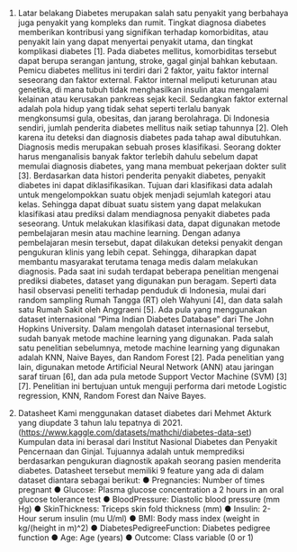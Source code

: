 1. Latar belakang
Diabetes merupakan salah satu penyakit yang berbahaya juga penyakit yang 
kompleks dan rumit. Tingkat diagnosa diabetes memberikan kontribusi yang signifikan 
terhadap komorbiditas, atau penyakit lain yang dapat menyertai penyakit utama, dan 
tingkat komplikasi diabetes [1]. Pada diabetes mellitus, komorbiditas tersebut dapat berupa 
serangan jantung, stroke, gagal ginjal bahkan kebutaan. Pemicu diabetes mellitus ini terdiri 
dari 2 faktor, yaitu faktor internal seseorang dan faktor external. Faktor internal meliputi 
keturunan atau genetika, di mana tubuh tidak menghasilkan insulin atau mengalami 
kelainan atau kerusakan pankreas sejak kecil. Sedangkan faktor external adalah pola hidup 
yang tidak sehat seperti terlalu banyak mengkonsumsi gula, obesitas, dan jarang 
berolahraga. Di Indonesia sendiri, jumlah penderita diabetes mellitus naik setiap tahunnya 
[2]. 
Oleh karena itu deteksi dan diagnosis diabetes pada tahap awal dibutuhkan. 
Diagnosis medis merupakan sebuah proses klasifikasi. Seorang dokter harus menganalisis 
banyak faktor terlebih dahulu sebelum dapat memulai diagnosis diabetes, yang mana 
membuat pekerjaan dokter sulit [3]. Berdasarkan data histori penderita penyakit diabetes, 
penyakit diabetes ini dapat diklasifikasikan. Tujuan dari klasifikasi data adalah untuk 
mengelompokkan suatu objek menjadi sejumlah kategori atau kelas. Sehingga dapat dibuat 
suatu sistem yang dapat melakukan klasifikasi atau prediksi dalam mendiagnosa penyakit 
diabetes pada seseorang. Untuk melakukan klasifikasi data, dapat digunakan metode 
pembelajaran mesin atau machine learning. Dengan adanya pembelajaran mesin tersebut, 
dapat dilakukan deteksi penyakit dengan pengukuran klinis yang lebih cepat. Sehingga, 
diharapkan dapat membantu masyarakat terutama tenaga medis dalam melakukan 
diagnosis. 
Pada saat ini sudah terdapat beberapa penelitian mengenai prediksi diabetes, dataset 
yang digunakan pun beragam. Seperti data hasil observasi peneliti terhadap penduduk di 
Indonesia, mulai dari random sampling Rumah Tangga (RT) oleh Wahyuni [4], dan data 
salah satu Rumah Sakit oleh Anggraeni [5]. Ada pula yang menggunakan dataset 
internasional “Pima Indian Diabetes Database” dari The John Hopkins University. Dalam 
mengolah dataset internasional tersebut, sudah banyak metode machine learning yang 
digunakan. Pada salah satu penelitian sebelumnya, metode machine learning yang 
digunakan adalah KNN, Naive Bayes, dan Random Forest [2]. Pada penelitian yang lain, 
digunakan metode Artificial Neural Network (ANN) atau jaringan saraf tiruan [6], dan ada 
pula metode Support Vector Machine (SVM) [3][7].
Penelitian ini bertujuan untuk menguji performa dari metode Logistic regression, 
KNN, Random Forest dan Naive Bayes.
 
2. Datasheet 
Kami menggunakan dataset diabetes dari Mehmet Akturk yang diupdate 3 tahun 
lalu tepatnya di 2021. (https://www.kaggle.com/datasets/mathchi/diabetes-data-set) 
Kumpulan data ini berasal dari Institut Nasional Diabetes dan Penyakit Pencernaan dan 
Ginjal. Tujuannya adalah untuk memprediksi berdasarkan pengukuran diagnostik apakah 
seorang pasien menderita diabetes.
Datasheet tersebut memiliki 9 feature yang ada di dalam dataset diantara sebagai berikut:
● Pregnancies: Number of times pregnant
● Glucose: Plasma glucose concentration a 2 hours in an oral glucose tolerance test
● BloodPressure: Diastolic blood pressure (mm Hg)
● SkinThickness: Triceps skin fold thickness (mm)
● Insulin: 2-Hour serum insulin (mu U/ml)
● BMI: Body mass index (weight in kg/(height in m)^2)
● DiabetesPedigreeFunction: Diabetes pedigree function
● Age: Age (years)
● Outcome: Class variable (0 or 1)
